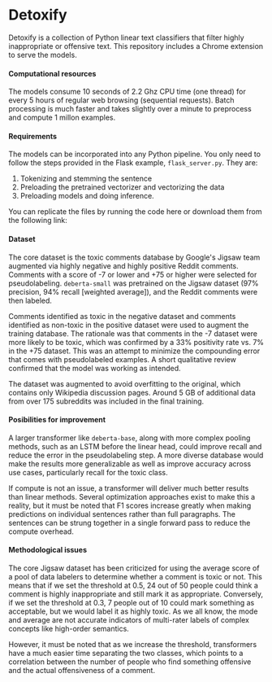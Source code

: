 # Detoxify

Detoxify is a collection of Python linear text classifiers that filter highly inappropriate or offensive text. This repository includes a Chrome extension to serve the models. 

#### Computational resources

The models consume 10 seconds of 2.2 Ghz CPU time (one thread) for every 5 hours of regular web browsing (sequential requests). Batch processing is much faster and takes slightly over a minute to preprocess and compute 1 millon examples. 

#### Requirements

The models can be incorporated into any Python pipeline. You only need to follow the steps provided in the Flask example, `flask_server.py`. They are:

1) Tokenizing and stemming the sentence 
2) Preloading the pretrained vectorizer and vectorizing the data
3) Preloading models and doing inference. 

You can replicate the files by running the code here or download them from the following link: 

#### Dataset

The core dataset is the toxic comments database by Google's Jigsaw team augmented via highly negative and highly positive Reddit comments. Comments with a score of -7 or lower and +75 or higher were selected for pseudolabeling. `deberta-small` was pretrained on the Jigsaw dataset (97% precision, 94% recall [weighted average]), and the Reddit comments were then labeled. 

Comments identified as toxic in the negative dataset and comments identified as non-toxic in the positive dataset were used to augment the training database. The rationale was that comments in the -7 dataset were more likely to be toxic, which was confirmed by a 33% positivity rate vs. 7% in the +75 dataset. This was an attempt to minimize the compounding error that comes with pseudolabeled examples. A short qualitative review confirmed that the model was working as intended.

The dataset was augmented to avoid overfitting to the original, which contains only Wikipedia discussion pages. Around 5 GB of additional data from over 175 subreddits was included in the final training.

#### Posibilities for improvement

A larger transformer like `deberta-base`, along with more complex pooling methods, such as an LSTM before the linear head, could improve recall and reduce the error in the pseudolabeling step. A more diverse database would make the results more generalizable as well as improve accuracy across use cases, particularly recall for the toxic class. 

If compute is not an issue, a transformer will deliver much better results than linear methods. Several optimization approaches exist to make this a reality, but it must be noted that F1 scores increase greatly when making predictions on individual sentences rather than full paragraphs. The sentences can be strung together in a single forward pass to reduce the compute overhead.

#### Methodological issues

The core Jigsaw dataset has been criticized for using the average score of a pool of data labelers to determine whether a comment is toxic or not. This means that if we set the threshold at 0.5, 24 out of 50 people could think a comment is highly inappropriate and still mark it as appropriate. Conversely, if we set the threshold at 0.3, 7 people out of 10 could mark something as acceptable, but we would label it as highly toxic. As we all know, the mode and average are not accurate indicators of multi-rater labels of complex concepts like high-order semantics.

However, it must be noted that as we increase the threshold, transformers have a much easier time separating the two classes, which points to a correlation between the number of people who find something offensive and the actual offensiveness of a comment. 
